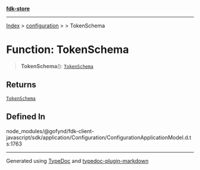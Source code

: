 [**fdk-store**](../../../README.md)
***

[Index](../../../API.md) > [configuration](../../README.md) > [<internal>](../README.md) > TokenSchema

# Function: TokenSchema

> **TokenSchema**(): [`TokenSchema`](../type-aliases/type-alias.TokenSchema.md)

## Returns

[`TokenSchema`](../type-aliases/type-alias.TokenSchema.md)

## Defined In

node\_modules/@gofynd/fdk-client-javascript/sdk/application/Configuration/ConfigurationApplicationModel.d.ts:1763

***
Generated using [TypeDoc](https://typedoc.org/) and [typedoc-plugin-markdown](https://www.npmjs.com/package/typedoc-plugin-markdown)
